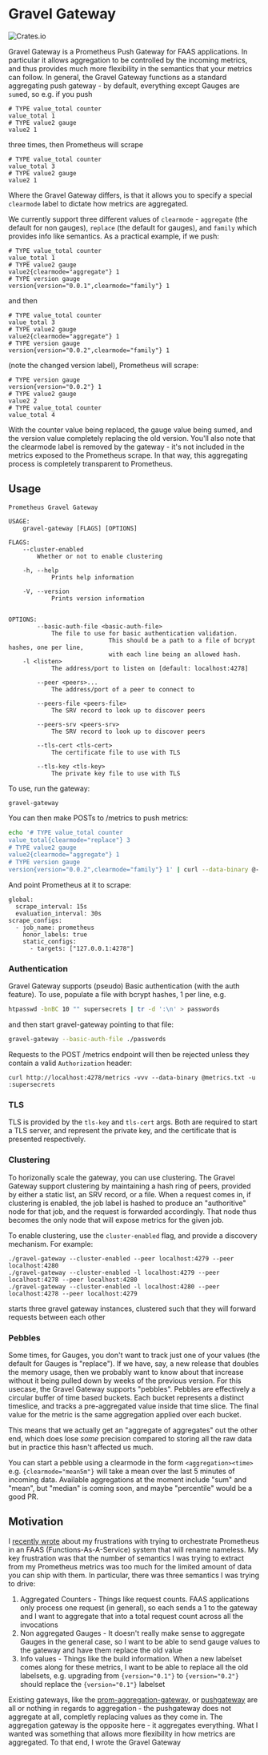 # Gravel Gateway

![Crates.io](https://img.shields.io/crates/v/gravel-gateway?style=flat-square)

Gravel Gateway is a Prometheus Push Gateway for FAAS applications. In particular it allows aggregation to be controlled by the incoming metrics, and thus provides much more flexibility in the semantics that your metrics can follow. In general, the Gravel Gateway functions as a standard aggregating push gateway - by default, everything except Gauges are `sum`ed, so e.g. if you push 

```
# TYPE value_total counter
value_total 1
# TYPE value2 gauge
value2 1
```

three times, then Prometheus will scrape

```
# TYPE value_total counter
value_total 3
# TYPE value2 gauge
value2 1
```

Where the Gravel Gateway differs, is that it allows you to specify a special `clearmode` label to dictate how metrics are aggregated. 

We currently support three different values of `clearmode` - `aggregate` (the default for non gauges), `replace` (the default for gauges), and `family` which provides info like semantics. As a practical example, if we push:

```
# TYPE value_total counter
value_total 1
# TYPE value2 gauge
value2{clearmode="aggregate"} 1
# TYPE version gauge
version{version="0.0.1",clearmode="family"} 1
```

and then 

```
# TYPE value_total counter
value_total 3
# TYPE value2 gauge
value2{clearmode="aggregate"} 1
# TYPE version gauge
version{version="0.0.2",clearmode="family"} 1
```

(note the changed version label), Prometheus will scrape:

```
# TYPE version gauge
version{version="0.0.2"} 1
# TYPE value2 gauge
value2 2
# TYPE value_total counter
value_total 4
```

With the counter value being replaced, the gauge value being sumed, and the version value completely replacing the old version. You'll also note that the clearmode label is removed by the gateway - it's not included in the metrics exposed to the Prometheus scrape. In that way, this aggregating process is completely transparent to Prometheus.

## Usage

```
Prometheus Gravel Gateway 

USAGE:
    gravel-gateway [FLAGS] [OPTIONS]

FLAGS:
    --cluster-enabled    
        Whether or not to enable clustering

    -h, --help               
            Prints help information

    -V, --version            
            Prints version information


OPTIONS:
        --basic-auth-file <basic-auth-file>    
            The file to use for basic authentication validation.
                            This should be a path to a file of bcrypt hashes, one per line,
                            with each line being an allowed hash.
    -l <listen>                                
            The address/port to listen on [default: localhost:4278]

        --peer <peers>...                      
            The address/port of a peer to connect to

        --peers-file <peers-file>              
            The SRV record to look up to discover peers

        --peers-srv <peers-srv>                
            The SRV record to look up to discover peers

        --tls-cert <tls-cert>                  
            The certificate file to use with TLS

        --tls-key <tls-key>                    
            The private key file to use with TLS
```

To use, run the gateway:

```
gravel-gateway
```

You can then make POSTs to /metrics to push metrics:

```bash
echo '# TYPE value_total counter
value_total{clearmode="replace"} 3
# TYPE value2 gauge
value2{clearmode="aggregate"} 1
# TYPE version gauge
version{version="0.0.2",clearmode="family"} 1' | curl --data-binary @- localhost:4278/metrics
```

And point Prometheus at it to scrape:

```
global:
  scrape_interval: 15s
  evaluation_interval: 30s
scrape_configs:
  - job_name: prometheus
    honor_labels: true
    static_configs:
      - targets: ["127.0.0.1:4278"]
```

### Authentication

Gravel Gateway supports (pseudo) Basic authentication (with the auth feature). To use, populate a file with bcrypt hashes, 1 per line, e.g.

```bash
htpasswd -bnBC 10 "" supersecrets | tr -d ':\n' > passwords
```

and then start gravel-gateway pointing to that file:

```bash
gravel-gateway --basic-auth-file ./passwords
```

Requests to the POST /metrics endpoint will then be rejected unless they contain a valid `Authorization` header:

```
curl http://localhost:4278/metrics -vvv --data-binary @metrics.txt -u :supersecrets
```

### TLS

TLS is provided by the `tls-key` and `tls-cert` args. Both are required to start a TLS server, and represent the private key, and the certificate that is presented respectively.

### Clustering

To horizonally scale the gateway, you can use clustering. The Gravel Gateway support clustering by maintaining a hash ring of peers, provided by either a static list, an SRV record, or a file. When a request comes in, if clustering is enabled, the job label is hashed to produce an "authoritive" node for that job, and the request is forwarded accordingly. That node thus becomes the only node that will expose metrics for the given job.

To enable clustering, use the `cluster-enabled` flag, and provide a discovery mechanism. For example:

```
./gravel-gateway --cluster-enabled --peer localhost:4279 --peer localhost:4280
./gravel-gateway --cluster-enabled -l localhost:4279 --peer localhost:4278 --peer localhost:4280
./gravel-gateway --cluster-enabled -l localhost:4280 --peer localhost:4278 --peer localhost:4279
```

starts three gravel gateway instances, clustered such that they will forward requests between each other

### Pebbles

Some times, for Gauges, you don't want to track just one of your values (the default for Gauges is "replace"). If we have, say, a new release that doubles the memory usage, then we probably want to know about that increase without it being pulled down by weeks of the previous version. For this usecase, the Gravel Gateway supports "pebbles". Pebbles are effectively a circular buffer of time based buckets. Each bucket represents a distinct timeslice, and tracks a pre-aggregated value inside that time slice. The final value for the metric is the same aggregation applied over each bucket.

This means that we actually get an "aggregate of aggregates" out the other end, which does lose _some_ precision compared to storing all the raw data but in practice this hasn't affected us much. 

You can start a pebble using a clearmode in the form `<aggregation><time>` e.g. `{clearmode="mean5m"}` will take a mean over the last 5 minutes of incoming data. Available aggregations at the moment include "sum" and "mean", but "median" is coming soon, and maybe "percentile" would be a good PR.

## Motivation

I [recently wrote](https://blog.sinkingpoint.com/posts/prometheus-for-faas/) about my frustrations with trying to orchestrate Prometheus in an FAAS (Functions-As-A-Service) system that will rename nameless.
My key frustration was that the number of semantics I was trying to extract from my Prometheus metrics was too much for the limited amount of data you can 
ship with them. In particular, there was three semantics I was trying to drive:

1. Aggregated Counters - Things like request counts. FAAS applications only process one request (in general), so each sends a 1 to the gateway and I want to aggregate that into a total request count across all the invocations
2. Non aggregated Gauges - It doesn't really make sense to aggregate Gauges in the general case, so I want to be able to send gauge values to the gateway and have them replace the old value
3. Info values - Things like the build information. When a new labelset comes along for these metrics, I want to be able to replace all the old labelsets, e.g. upgrading from `{version="0.1"}` to `{version="0.2"}` should replace the `{version="0.1"}` labelset

Existing gateways, like the [prom-aggregation-gateway](https://github.com/weaveworks/prom-aggregation-gateway), or [pushgateway](https://github.com/prometheus/pushgateway) are all or nothing in regards to aggregation - the pushgateway does not aggregate at all, completly replacing values as they come in. The aggregation gateway is the opposite here - it aggregates everything. What I wanted was something that allows more flexibility in how metrics are aggregated. To that end, I wrote the Gravel Gateway
